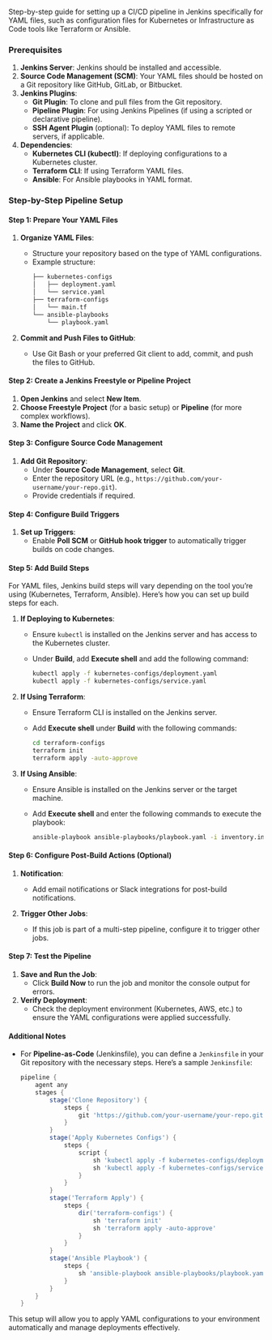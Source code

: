 Step-by-step guide for setting up a CI/CD pipeline in Jenkins specifically for YAML files, such as configuration files for Kubernetes or Infrastructure as Code tools like Terraform or Ansible.

### Prerequisites

1. **Jenkins Server**: Jenkins should be installed and accessible.
2. **Source Code Management (SCM)**: Your YAML files should be hosted on a Git repository like GitHub, GitLab, or Bitbucket.
3. **Jenkins Plugins**:
   - **Git Plugin**: To clone and pull files from the Git repository.
   - **Pipeline Plugin**: For using Jenkins Pipelines (if using a scripted or declarative pipeline).
   - **SSH Agent Plugin** (optional): To deploy YAML files to remote servers, if applicable.
4. **Dependencies**:
   - **Kubernetes CLI (kubectl)**: If deploying configurations to a Kubernetes cluster.
   - **Terraform CLI**: If using Terraform YAML files.
   - **Ansible**: For Ansible playbooks in YAML format.

### Step-by-Step Pipeline Setup

#### Step 1: Prepare Your YAML Files

1. **Organize YAML Files**:
   - Structure your repository based on the type of YAML configurations.
   - Example structure:
     ```bash
     ├── kubernetes-configs
     │   ├── deployment.yaml
     │   └── service.yaml
     ├── terraform-configs
     │   └── main.tf
     └── ansible-playbooks
         └── playbook.yaml
     ```

2. **Commit and Push Files to GitHub**:
   - Use Git Bash or your preferred Git client to add, commit, and push the files to GitHub.

#### Step 2: Create a Jenkins Freestyle or Pipeline Project

1. **Open Jenkins** and select **New Item**.
2. **Choose Freestyle Project** (for a basic setup) or **Pipeline** (for more complex workflows).
3. **Name the Project** and click **OK**.

#### Step 3: Configure Source Code Management

1. **Add Git Repository**:
   - Under **Source Code Management**, select **Git**.
   - Enter the repository URL (e.g., `https://github.com/your-username/your-repo.git`).
   - Provide credentials if required.

#### Step 4: Configure Build Triggers

1. **Set up Triggers**:
   - Enable **Poll SCM** or **GitHub hook trigger** to automatically trigger builds on code changes.

#### Step 5: Add Build Steps

For YAML files, Jenkins build steps will vary depending on the tool you’re using (Kubernetes, Terraform, Ansible). Here’s how you can set up build steps for each.

1. **If Deploying to Kubernetes**:
   - Ensure `kubectl` is installed on the Jenkins server and has access to the Kubernetes cluster.
   - Under **Build**, add **Execute shell** and add the following command:

     ```bash
     kubectl apply -f kubernetes-configs/deployment.yaml
     kubectl apply -f kubernetes-configs/service.yaml
     ```

2. **If Using Terraform**:
   - Ensure Terraform CLI is installed on the Jenkins server.
   - Add **Execute shell** under **Build** with the following commands:

     ```bash
     cd terraform-configs
     terraform init
     terraform apply -auto-approve
     ```

3. **If Using Ansible**:
   - Ensure Ansible is installed on the Jenkins server or the target machine.
   - Add **Execute shell** and enter the following commands to execute the playbook:

     ```bash
     ansible-playbook ansible-playbooks/playbook.yaml -i inventory.ini
     ```

#### Step 6: Configure Post-Build Actions (Optional)

1. **Notification**:
   - Add email notifications or Slack integrations for post-build notifications.

2. **Trigger Other Jobs**:
   - If this job is part of a multi-step pipeline, configure it to trigger other jobs.

#### Step 7: Test the Pipeline

1. **Save and Run the Job**:
   - Click **Build Now** to run the job and monitor the console output for errors.
2. **Verify Deployment**:
   - Check the deployment environment (Kubernetes, AWS, etc.) to ensure the YAML configurations were applied successfully.

#### Additional Notes

- For **Pipeline-as-Code** (Jenkinsfile), you can define a `Jenkinsfile` in your Git repository with the necessary steps. Here’s a sample `Jenkinsfile`:

  ```groovy
  pipeline {
      agent any
      stages {
          stage('Clone Repository') {
              steps {
                  git 'https://github.com/your-username/your-repo.git'
              }
          }
          stage('Apply Kubernetes Configs') {
              steps {
                  script {
                      sh 'kubectl apply -f kubernetes-configs/deployment.yaml'
                      sh 'kubectl apply -f kubernetes-configs/service.yaml'
                  }
              }
          }
          stage('Terraform Apply') {
              steps {
                  dir('terraform-configs') {
                      sh 'terraform init'
                      sh 'terraform apply -auto-approve'
                  }
              }
          }
          stage('Ansible Playbook') {
              steps {
                  sh 'ansible-playbook ansible-playbooks/playbook.yaml -i inventory.ini'
              }
          }
      }
  }
  ```

This setup will allow you to apply YAML configurations to your environment automatically and manage deployments effectively.
